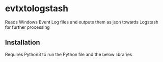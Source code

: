 # evtxtologstash
Reads Windows Event Log files and outputs them as json towards Logstash for further processing

Installation
------------
Requires Python3 to run the Python file and the below libraries

```pip3 install python-evtx xmltodict python-logstash ´´´
